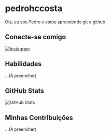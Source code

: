 # pedrohccosta
Olá, eu sou Pedro e estou aprendendo git e github
## Conecte-se comigo
[![Instagram](https://img.shields.io/badge/Instagram-0077B5?style=for-the-badge&logo=Instagram&logoColor=white)](https://www.instagram.com/p_costa12_/)
## Habilidades
...(À preencher)
## GitHub Stats
![GitHub Stats](https://github-readme-stats.vercel.app/api?username=pedrohccosta&theme=transparent&bg_color=000&border_color=30A3DC&show_icons=true&icon_color=30A3DC&title_color=E94D5F&text_color=FFF&hide_title=true&hide=stars)
## Minhas Contribuições
...(À preencher)
